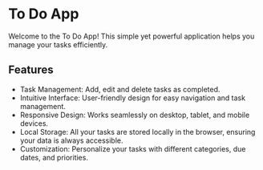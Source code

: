 # To Do App
Welcome to the To Do App! This simple yet powerful application helps you manage your tasks efficiently.

## Features
* Task Management: Add, edit and delete tasks as completed.
* Intuitive Interface: User-friendly design for easy navigation and task management.
* Responsive Design: Works seamlessly on desktop, tablet, and mobile devices.
* Local Storage: All your tasks are stored locally in the browser, ensuring your data is always accessible.
* Customization: Personalize your tasks with different categories, due dates, and priorities.
